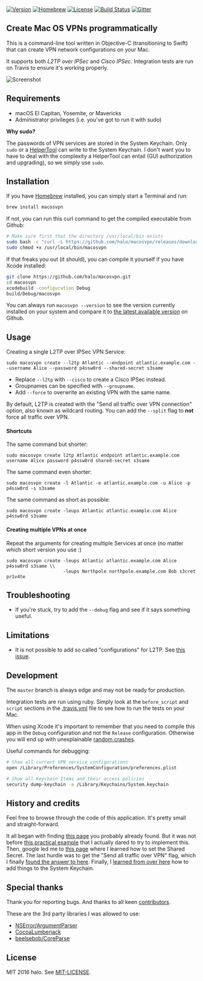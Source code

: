 [![Version](https://img.shields.io/github/tag/halo/macosvpn.svg?style=flat&label=version)](https://github.com/halo/macosvpn/releases)
[![Homebrew](https://img.shields.io/homebrew/v/macosvpn.svg?style=flat)](https://github.com/Homebrew/homebrew-core/blob/master/Formula/macosvpn.rb)
[![License](https://img.shields.io/badge/license-MIT-blue.svg?style=flat)](https://github.com/halo/macosvpn/blob/master/LICENSE.md)
[![Build Status](https://travis-ci.org/halo/macosvpn.svg?branch=master)](https://travis-ci.org/halo/macosvpn)
[![Gitter](https://badges.gitter.im/Join%20Chat.svg)](https://gitter.im/halo/macosvpn)

## Create Mac OS VPNs programmatically

This is a command-line tool written in Objective-C (transitioning to Swift) that can create VPN network configurations on your Mac.

It supports both *L2TP over IPSec* and *Cisco IPSec*.
Integration tests are run on Travis to ensure it's working properly.

![Screenshot](https://cdn.rawgit.com/halo/macosvpn/master/doc/screenshot_0.2.0-rc1.png)

## Requirements

* macOS El Capitan, Yosemite, or Mavericks
* Administrator privileges (i.e. you've got to run it with sudo)

**Why sudo?**

The passwords of VPN services are stored in the System Keychain.
Only `sudo` or a [HelperTool](https://developer.apple.com/library/mac/documentation/Security/Conceptual/SecureCodingGuide/Articles/AccessControl.html#//apple_ref/doc/uid/TP40002589-SW2) can write to the System Keychain.
I don't want you to have to deal with the complexity a HelperTool can entail (GUI authorization and upgrading), so we simply use `sudo`.

## Installation

If you have [Homebrew](http://brew.sh) installed, you can simply start a Terminal and run:

```bash
brew install macosvpn
```

If not, you can run this curl command to get the compiled executable from Github:

```bash
# Make sure first that the directory /usr/local/bin exists
sudo bash -c "curl -L https://github.com/halo/macosvpn/releases/download/0.2.0/macosvpn > /usr/local/bin/macosvpn"
sudo chmod +x /usr/local/bin/macosvpn
```

If that freaks you out (it should), you can compile it yourself if you have Xcode installed:

```bash
git clone https://github.com/halo/macosvpn.git
cd macosvpn
xcodebuild -configuration Debug
build/Debug/macosvpn
```

You can always run `macosvpn --version` to see the version currently installed on your system
and compare it to [the latest available version](https://github.com/halo/macosvpn/releases) on Github.

## Usage

Creating a single L2TP over IPSec VPN Service:

    sudo macosvpn create --l2tp Atlantic --endpoint atlantic.example.com --username Alice --password p4ssw0rd --shared-secret s3same

* Replace `--l2tp` with `--cisco` to create a Cisco IPSec instead.
* Groupnames can be specified with `--groupname`.
* Add `--force` to overwrite an existing VPN with the same name.

By default, L2TP is created with the "Send all traffic over VPN connection" option, also known as wildcard routing.
You can add the `--split` flag to **not** force all traffic over VPN.

#### Shortcuts

The same command but shorter:

    sudo macosvpn create l2tp Atlantic endpoint atlantic.example.com username Alice password p4ssw0rd shared-secret s3same

The same command even shorter:

    sudo macosvpn create -l Atlantic -e atlantic.example.com -u Alice -p p4ssw0rd -s s3same

The same command as short as possible:

    sudo macosvpn create -leups Atlantic atlantic.example.com Alice p4ssw0rd s3same


#### Creating multiple VPNs at once

Repeat the arguments for creating multiple Services at once (no matter which short version you use :)

    sudo macosvpn create -leups Atlantic atlantic.example.com Alice p4ssw0rd s3same \\
                         -leups Northpole northpole.example.com Bob s3cret pr1v4te

## Troubleshooting

* If you're stuck, try to add the `--debug` flag and see if it says something useful.

## Limitations

* It is not possible to add so called "configurations" for L2TP. See [this issue](https://github.com/halo/macosvpn/issues/17).

## Development

The `master` branch is always edge and may not be ready for production.

Integration tests are run using ruby. Simply look at the `before_script` and `script` sections in the [.travis.yml](https://github.com/halo/macosvpn/blob/master/.travis.yml#L6) file to see how to run the tests on your Mac.

When using Xcode it's important to remember that you need to compile this app in the `Debug` configuration and not the `Release` configuration. Otherwise you will end up with unexplainable [random crashes](https://github.com/halo/macosvpn/issues/13#issuecomment-217252496).

Useful commands for debugging:

```bash
# Show all current VPN service configurations
open /Library/Preferences/SystemConfiguration/preferences.plist
```

```bash
# Show all Keychain Items and their access policies
security dump-keychain -a /Library/Keychains/System.keychain
```

## History and credits

Feel free to browse through the code of this application.
It's pretty small and straight-forward.

It all began with finding [this page](https://lists.apple.com/archives/macnetworkprog/2011/May/msg00032.html) you probably already found.
But it was not before [this practical example](https://lists.apple.com/archives/macnetworkprog/2013/Apr/msg00016.html) that I actually dared to try to implement this.
Then, google led me to [this page](https://lists.apple.com/archives/macnetworkprog/2007/Dec/msg00045.html) where I learned how to set the Shared Secret.
The last hurdle was to get the "Send all traffic over VPN" flag, which I finally [found the answer to here](http://pastebin.com/112KEHSV).
Finally, I [learned from over here](http://stackoverflow.com/questions/24363935) how to add things to the System Keychain.

## Special thanks

Thank you for reporting bugs. And thanks to all keen [contributors](https://github.com/halo/macosvpn/graphs/contributors).

These are the 3rd party libraries I was allowed to use:

* [NSError/ArgumentParser](https://github.com/NSError/ArgumentParser)
* [CocoaLumberjack](https://github.com/CocoaLumberjack/CocoaLumberjack)
* [beelsebob/CoreParse](https://github.com/beelsebob/CoreParse)

## License

MIT 2016 halo. See [MIT-LICENSE](https://github.com/halo/macosvpn/blob/master/LICENSE.md).
